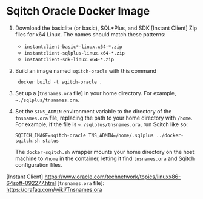 Sqitch Oracle Docker Image
==========================

1.  Download the basiclite (or basic), SQL*Plus, and SDK [Instant Client] Zip
    files for x64 Linux. The names should match these patterns:

    *   `instantclient-basic*-linux.x64-*.zip`
    *   `instantclient-sqlplus-linux.x64-*.zip`
    *   `instantclient-sdk-linux.x64-*.zip`

2.  Build an image named `sqitch-oracle` with this command

         docker build -t sqitch-oracle .

3.  Set up a [`tnsnames.ora` file] in your home directory. For example,
    `~./sqlplus/tnsnames.ora`.

4.  Set the `$TNS_ADMIN` environment variable to the directory of the `tnsnames.ora`
    file, replacing the path to your home directory with `/home`. For example, if
    the file is `~./sqlplus/tnsnames.ora`, run Sqitch like so:

        SQITCH_IMAGE=sqitch-oracle TNS_ADMIN=/home/.sqlplus ../docker-sqitch.sh status

    The `docker-sqitch.sh` wrapper mounts your home directory on the host
    machine to `/home` in the container, letting it find `tnsnames.ora` and
    Sqitch configuration files.

  [Instant Client] https://www.oracle.com/technetwork/topics/linuxx86-64soft-092277.html
  [`tnsnames.ora` file]: https://orafaq.com/wiki/Tnsnames.ora
